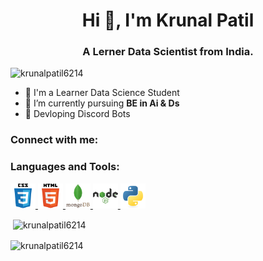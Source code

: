 <h1 align="center">Hi 👋, I'm Krunal Patil</h1>
<h3 align="center">A Lerner Data Scientist from India.</h3>

<p align="left"> <img src="https://komarev.com/ghpvc/?username=krunalpatil6214&label=Profile%20views&color=0e75b6&style=flat" alt="krunalpatil6214" /> </p>

- 🔭 I'm a Learner Data Science Student
- 🌱 I’m currently pursuing **BE in Ai & Ds**
- 🤖 Devloping Discord Bots

<h3 align="left">Connect with me:</h3>
<p align="left">
</p>

<h3 align="left">Languages and Tools:</h3>
<p align="left"> <a href="https://www.w3schools.com/css/" target="_blank" rel="noreferrer"> <img src="https://raw.githubusercontent.com/devicons/devicon/master/icons/css3/css3-original-wordmark.svg" alt="css3" width="40" height="40"/> </a> <a href="https://www.w3.org/html/" target="_blank" rel="noreferrer"> <img src="https://raw.githubusercontent.com/devicons/devicon/master/icons/html5/html5-original-wordmark.svg" alt="html5" width="40" height="40"/> </a> <a href="https://www.mongodb.com/" target="_blank" rel="noreferrer"> <img src="https://raw.githubusercontent.com/devicons/devicon/master/icons/mongodb/mongodb-original-wordmark.svg" alt="mongodb" width="40" height="40"/> </a> <a href="https://nodejs.org" target="_blank" rel="noreferrer"> <img src="https://raw.githubusercontent.com/devicons/devicon/master/icons/nodejs/nodejs-original-wordmark.svg" alt="nodejs" width="40" height="40"/> </a> <a href="https://www.python.org" target="_blank" rel="noreferrer"> <img src="https://raw.githubusercontent.com/devicons/devicon/master/icons/python/python-original.svg" alt="python" width="40" height="40"/> </a> </p>

<p>&nbsp;<img align="center" src="https://github-readme-stats.vercel.app/api?username=krunalpatil6214&show_icons=true&locale=en" alt="krunalpatil6214" /></p>

<p><img align="center" src="https://github-readme-streak-stats.herokuapp.com/?user=krunalpatil6214&" alt="krunalpatil6214" /></p>
